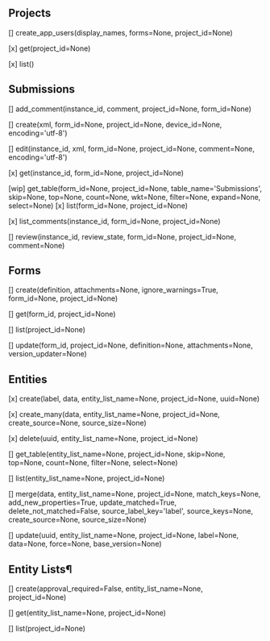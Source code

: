 ## Projects
[] create_app_users(display_names, forms=None, project_id=None)

[x] get(project_id=None)

[x] list()

## Submissions
[] add_comment(instance_id, comment, project_id=None, form_id=None)

[] create(xml, form_id=None, project_id=None, device_id=None, encoding='utf-8')

[] edit(instance_id, xml, form_id=None, project_id=None, comment=None, encoding='utf-8')

[x] get(instance_id, form_id=None, project_id=None)

[wip] get_table(form_id=None, project_id=None, table_name='Submissions', skip=None, top=None, count=None, wkt=None, filter=None, expand=None, select=None)
[x] list(form_id=None, project_id=None)

[x] list_comments(instance_id, form_id=None, project_id=None)

[] review(instance_id, review_state, form_id=None, project_id=None, comment=None)

## Forms
[] create(definition, attachments=None, ignore_warnings=True, form_id=None, project_id=None)

[] get(form_id, project_id=None)

[] list(project_id=None)

[] update(form_id, project_id=None, definition=None, attachments=None, version_updater=None)

## Entities
[x] create(label, data, entity_list_name=None, project_id=None, uuid=None)

[x] create_many(data, entity_list_name=None, project_id=None, create_source=None, source_size=None)

[x] delete(uuid, entity_list_name=None, project_id=None)

[] get_table(entity_list_name=None, project_id=None, skip=None, top=None, count=None, filter=None, select=None)

[] list(entity_list_name=None, project_id=None)

[] merge(data, entity_list_name=None, project_id=None, match_keys=None, add_new_properties=True, update_matched=True, delete_not_matched=False, source_label_key='label', source_keys=None, create_source=None, source_size=None)

[] update(uuid, entity_list_name=None, project_id=None, label=None, data=None, force=None, base_version=None) 

## Entity Lists¶
[] create(approval_required=False, entity_list_name=None, project_id=None)

[] get(entity_list_name=None, project_id=None)

[] list(project_id=None)